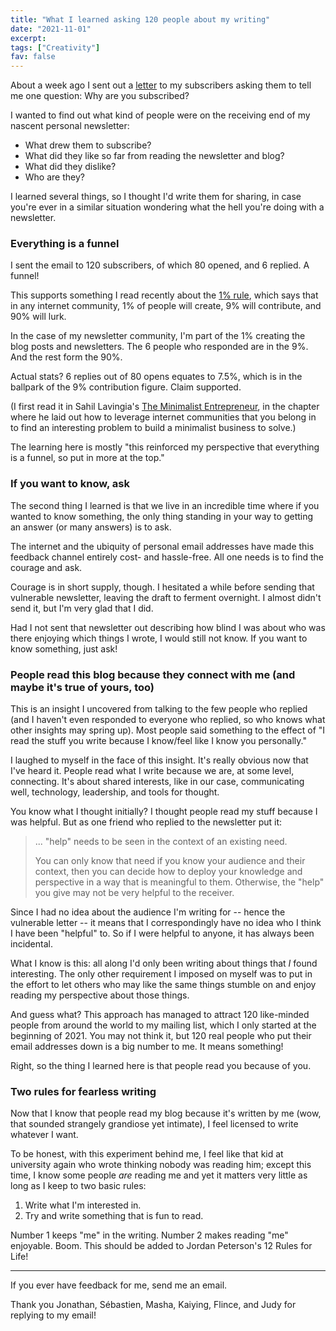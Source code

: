 ```yaml
---
title: "What I learned asking 120 people about my writing"
date: "2021-11-01"
excerpt: 
tags: ["Creativity"]
fav: false
---
```


About a week ago I sent out a [letter](https://buttondown.email/nickang/archive/why-are-you-subscribed-to-this/) to my subscribers asking them to tell me one question: Why are you subscribed? 

I wanted to find out what kind of people were on the receiving end of my nascent personal newsletter:

- What drew them to subscribe?
- What did they like so far from reading the newsletter and blog?
- What did they dislike?
- Who are they?

I learned several things, so I thought I'd write them for sharing, in case you're ever in a similar situation wondering what the hell you're doing with a newsletter.

### Everything is a funnel
I sent the email to 120 subscribers, of which 80 opened, and 6 replied. A funnel!

This supports something I read recently about the [1% rule](https://en.wikipedia.org/wiki/1%25_rule_(Internet_culture)), which says that in any internet community, 1% of people will create, 9% will contribute, and 90% will lurk. 

In the case of my newsletter community, I'm part of the 1% creating the blog posts and newsletters. The 6 people who responded are in the 9%. And the rest form the 90%. 

Actual stats? 6 replies out of 80 opens equates to 7.5%, which is in the ballpark of the 9% contribution figure. Claim supported.

(I first read it in Sahil Lavingia's [The Minimalist Entrepreneur](https://www.minimalistentrepreneur.com/book), in the chapter where he laid out how to leverage internet communities that you belong in to find an interesting problem to build a minimalist business to solve.)

The learning here is mostly "this reinforced my perspective that everything is a funnel, so put in more at the top."

### If you want to know, ask
The second thing I learned is that we live in an incredible time where if you wanted to know something, the only thing standing in your way to getting an answer (or many answers) is to ask. 

The internet and the ubiquity of personal email addresses have made this feedback channel entirely cost- and hassle-free. All one needs is to find the courage and ask.

Courage is in short supply, though. I hesitated a while before sending that vulnerable newsletter, leaving the draft to ferment overnight. I almost didn't send it, but I'm very glad that I did.

Had I not sent that newsletter out describing how blind I was about who was there enjoying which things I wrote, I would still not know. If you want to know something, just ask!

### People read this blog because they connect with me (and maybe it's true of yours, too)
This is an insight I uncovered from talking to the few people who replied (and I haven't even responded to everyone who replied, so who knows what other insights may spring up). Most people said something to the effect of "I read the stuff you write because I know/feel like I know you personally."

I laughed to myself in the face of this insight. It's really obvious now that I've heard it. People read what I write because we are, at some level, connecting. It's about shared interests, like in our case, communicating well, technology, leadership, and tools for thought.

You know what I thought initially? I thought people read my stuff because I was helpful. But as one friend who replied to the newsletter put it: 

> ... "help" needs to be seen in the context of an existing need.
> 
> You can only know that need if you know your audience and their context, then you can decide how to deploy your knowledge and perspective in a way that is meaningful to them. Otherwise, the "help" you give may not be very helpful to the receiver.

Since I had no idea about the audience I'm writing for -- hence the vulnerable letter -- it means that I correspondingly have no idea who I think I have been "helpful" to. So if I were helpful to anyone, it has always been incidental.

What I know is this: all along I'd only been writing about things that *I* found interesting. The only other requirement I imposed on myself was to put in the effort to let others who may like the same things stumble on and enjoy reading my perspective about those things.

And guess what? This approach has managed to attract 120 like-minded people from around the world to my mailing list, which I only started at the beginning of 2021. You may not think it, but 120 real people who put their email addresses down is a big number to me. It means something!

Right, so the thing I learned here is that people read you because of you.

### Two rules for fearless writing
Now that I know that people read my blog because it's written by me (wow, that sounded strangely grandiose yet intimate), I feel licensed to write whatever I want. 

To be honest, with this experiment behind me, I feel like that kid at university again who wrote thinking nobody was reading him; except this time, I know some people *are* reading me and yet it matters very little as long as I keep to two basic rules:

1. Write what I'm interested in.
2. Try and write something that is fun to read.

Number 1 keeps "me" in the writing. Number 2 makes reading "me" enjoyable. Boom. This should be added to Jordan Peterson's 12 Rules for Life!


---

If you ever have feedback for me, send me an email. 

Thank you Jonathan, Sébastien, Masha, Kaiying, Flince, and Judy for replying to my email!
